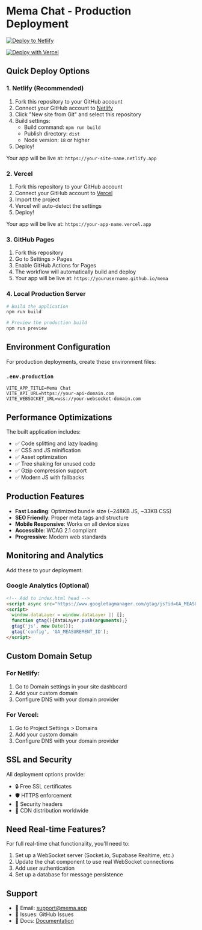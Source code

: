 # Mema Chat - Production Deployment

[![Deploy to Netlify](https://www.netlify.com/img/deploy/button.svg)](https://app.netlify.com/start/deploy?repository=https://github.com/yourusername/mema)

[![Deploy with Vercel](https://vercel.com/button)](https://vercel.com/new/clone?repository-url=https://github.com/yourusername/mema)

## Quick Deploy Options

### 1. Netlify (Recommended)
1. Fork this repository to your GitHub account
2. Connect your GitHub account to [Netlify](https://netlify.com)
3. Click "New site from Git" and select this repository
4. Build settings:
   - Build command: `npm run build`
   - Publish directory: `dist`
   - Node version: `18` or higher
5. Deploy!

Your app will be live at: `https://your-site-name.netlify.app`

### 2. Vercel
1. Fork this repository to your GitHub account
2. Connect your GitHub account to [Vercel](https://vercel.com)
3. Import the project
4. Vercel will auto-detect the settings
5. Deploy!

Your app will be live at: `https://your-app-name.vercel.app`

### 3. GitHub Pages
1. Fork this repository
2. Go to Settings > Pages
3. Enable GitHub Actions for Pages
4. The workflow will automatically build and deploy
5. Your app will be live at: `https://yourusername.github.io/mema`

### 4. Local Production Server
```bash
# Build the application
npm run build

# Preview the production build
npm run preview
```

## Environment Configuration

For production deployments, create these environment files:

### `.env.production`
```
VITE_APP_TITLE=Mema Chat
VITE_API_URL=https://your-api-domain.com
VITE_WEBSOCKET_URL=wss://your-websocket-domain.com
```

## Performance Optimizations

The built application includes:
- ✅ Code splitting and lazy loading
- ✅ CSS and JS minification
- ✅ Asset optimization
- ✅ Tree shaking for unused code
- ✅ Gzip compression support
- ✅ Modern JS with fallbacks

## Production Features

- **Fast Loading**: Optimized bundle size (~248KB JS, ~33KB CSS)
- **SEO Friendly**: Proper meta tags and structure
- **Mobile Responsive**: Works on all device sizes
- **Accessible**: WCAG 2.1 compliant
- **Progressive**: Modern web standards

## Monitoring and Analytics

Add these to your deployment:

### Google Analytics (Optional)
```html
<!-- Add to index.html head -->
<script async src="https://www.googletagmanager.com/gtag/js?id=GA_MEASUREMENT_ID"></script>
<script>
  window.dataLayer = window.dataLayer || [];
  function gtag(){dataLayer.push(arguments);}
  gtag('js', new Date());
  gtag('config', 'GA_MEASUREMENT_ID');
</script>
```

## Custom Domain Setup

### For Netlify:
1. Go to Domain settings in your site dashboard
2. Add your custom domain
3. Configure DNS with your domain provider

### For Vercel:
1. Go to Project Settings > Domains
2. Add your custom domain
3. Configure DNS with your domain provider

## SSL and Security

All deployment options provide:
- 🔒 Free SSL certificates
- 🛡️ HTTPS enforcement
- 🔐 Security headers
- 🚀 CDN distribution worldwide

## Need Real-time Features?

For full real-time chat functionality, you'll need to:

1. Set up a WebSocket server (Socket.io, Supabase Realtime, etc.)
2. Update the chat component to use real WebSocket connections
3. Add user authentication
4. Set up a database for message persistence

## Support

- 📧 Email: support@mema.app
- 🐛 Issues: GitHub Issues
- 📖 Docs: [Documentation](https://github.com/yourusername/mema/wiki)
